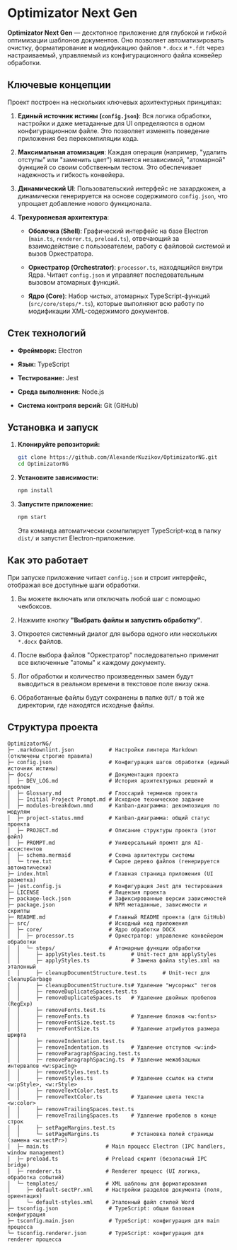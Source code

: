 # Optimizator Next Gen

**Optimizator Next Gen** — десктопное приложение для глубокой и гибкой оптимизации шаблонов документов. Оно позволяет автоматизировать очистку, форматирование и модификацию файлов `*.docx` и `*.fdt` через настраиваемый, управляемый из конфигурационного файла конвейер обработки.

## Ключевые концепции

Проект построен на нескольких ключевых архитектурных принципах:

1.  **Единый источник истины (`config.json`)**: Вся логика обработки, настройки и даже метаданные для UI определяются в одном конфигурационном файле. Это позволяет изменять поведение приложения без перекомпиляции кода.

2.  **Максимальная атомизация**: Каждая операция (например, "удалить отступы" или "заменить цвет") является независимой, "атомарной" функцией со своим собственным тестом. Это обеспечивает надежность и гибкость конвейера.

3.  **Динамический UI**: Пользовательский интерфейс не захардкожен, а динамически генерируется на основе содержимого `config.json`, что упрощает добавление нового функционала.

4.  **Трехуровневая архитектура**:

    - **Оболочка (Shell)**: Графический интерфейс на базе Electron (`main.ts`, `renderer.ts`, `preload.ts`), отвечающий за взаимодействие с пользователем, работу с файловой системой и вызов Оркестратора.

    - **Оркестратор (Orchestrator)**: `processor.ts`, находящийся внутри Ядра. Читает `config.json` и управляет последовательным вызовом атомарных функций.

    - **Ядро (Core)**: Набор чистых, атомарных TypeScript-функций (`src/core/steps/*.ts`), которые выполняют всю работу по модификации XML-содержимого документов.

## Стек технологий

- **Фреймворк:** Electron

- **Язык:** TypeScript

- **Тестирование:** Jest

- **Среда выполнения:** Node.js

- **Система контроля версий:** Git (GitHub)

## Установка и запуск

1.  **Клонируйте репозиторий:**

    ```bash
    git clone https://github.com/AlexanderKuzikov/OptimizatorNG.git
    cd OptimizatorNG
    ```

2.  **Установите зависимости:**

    ```bash
    npm install
    ```

3.  **Запустите приложение:**

    ```bash
    npm start
    ```

    Эта команда автоматически скомпилирует TypeScript-код в папку `dist/` и запустит Electron-приложение.

## Как это работает

При запуске приложение читает `config.json` и строит интерфейс, отображая все доступные шаги обработки.

1.  Вы можете включать или отключать любой шаг с помощью чекбоксов.

2.  Нажмите кнопку **"Выбрать файлы и запустить обработку"**.

3.  Откроется системный диалог для выбора одного или нескольких `*.docx` файлов.

4.  После выбора файлов "Оркестратор" последовательно применит все включенные "атомы" к каждому документу.

5.  Лог обработки и количество произведенных замен будут выводиться в реальном времени в текстовое поле внизу окна.

6.  Обработанные файлы будут сохранены в папке `OUT/` в той же директории, где находятся исходные файлы.

## Структура проекта

    OptimizatorNG/
    ├─ .markdownlint.json           # Настройки линтера Markdown (отключены строгие правила)
    ├─ config.json                  # Конфигурация шагов обработки (единый источник истины)
    ├─ docs/                        # Документация проекта
    │  ├─ DEV_LOG.md                # История архитектурных решений и проблем
    │  ├─ Glossary.md               # Глоссарий терминов проекта
    │  ├─ Initial Project Prompt.md # Исходное техническое задание
    │  ├─ modules-breakdown.mmd     # Kanban-диаграмма: декомпозиция по модулям
    │  ├─ project-status.mmd        # Kanban-диаграмма: общий статус проекта
    │  ├─ PROJECT.md                # Описание структуры проекта (этот файл)
    │  ├─ PROMPT.md                 # Универсальный промпт для AI-ассистентов
    │  ├─ schema.mermaid            # Схема архитектуры системы
    │  └─ tree.txt                  # Сырое дерево файлов (генерируется автоматически)
    ├─ index.html                   # Главная страница приложения (UI разметка)
    ├─ jest.config.js               # Конфигурация Jest для тестирования
    ├─ LICENSE                      # Лицензия проекта
    ├─ package-lock.json            # Зафиксированные версии зависимостей
    ├─ package.json                 # NPM метаданные, зависимости и скрипты
    ├─ README.md                    # Главный README проекта (для GitHub)
    ├─ src/                         # Исходный код приложения
    │  ├─ core/                     # Ядро обработки DOCX
    │  │  ├─ processor.ts           # Оркестратор: управление конвейером обработки
    │  │  └─ steps/                 # Атомарные функции обработки
    │  │     ├─ applyStyles.test.ts        # Unit-тест для applyStyles
    │  │     ├─ applyStyles.ts             # Замена файла styles.xml на эталонный
    │  │     ├─ cleanupDocumentStructure.test.ts     # Unit-тест для cleanupGarbage
    │  │     ├─ cleanupDocumentStructure.ts# Удаление "мусорных" тегов
    │  │     ├─ removeDuplicateSpaces.test.ts
    │  │     ├─ removeDuplicateSpaces.ts   # Удаление двойных пробелов (RegExp)
    │  │     ├─ removeFonts.test.ts
    │  │     ├─ removeFonts.ts             # Удаление блоков <w:fonts>
    │  │     ├─ removeFontSize.test.ts
    │  │     ├─ removeFontSize.ts          # Удаление атрибутов размера шрифта
    │  │     ├─ removeIndentation.test.ts
    │  │     ├─ removeIndentation.ts       # Удаление отступов <w:ind>
    │  │     ├─ removeParagraphSpacing.test.ts
    │  │     ├─ removeParagraphSpacing.ts  # Удаление межабзацных интервалов <w:spacing>
    │  │     ├─ removeStyles.test.ts
    │  │     ├─ removeStyles.ts            # Удаление ссылок на стили <w:pStyle>, <w:rStyle>
    │  │     ├─ removeTextColor.test.ts
    │  │     ├─ removeTextColor.ts         # Удаление цвета текста <w:color>
    │  │     ├─ removeTrailingSpaces.test.ts
    │  │     ├─ removeTrailingSpaces.ts    # Удаление пробелов в конце строк
    │  │     ├─ setPageMargins.test.ts
    │  │     └─ setPageMargins.ts          # Установка полей страницы (замена <w:sectPr>)
    │  ├─ main.ts                  # Main процесс Electron (IPC handlers, window management)
    │  ├─ preload.ts               # Preload скрипт (безопасный IPC bridge)
    │  ├─ renderer.ts              # Renderer процесс (UI логика, обработка событий)
    │  └─ templates/               # XML шаблоны для форматирования
    │     ├─ default-sectPr.xml    # Настройки разделов документа (поля, ориентация)
    │     └─ default-styles.xml    # Эталонный файл стилей Word
    ├─ tsconfig.json                # TypeScript: общая базовая конфигурация
    ├─ tsconfig.main.json           # TypeScript: конфигурация для main процесса
    └─ tsconfig.renderer.json       # TypeScript: конфигурация для renderer процесса
